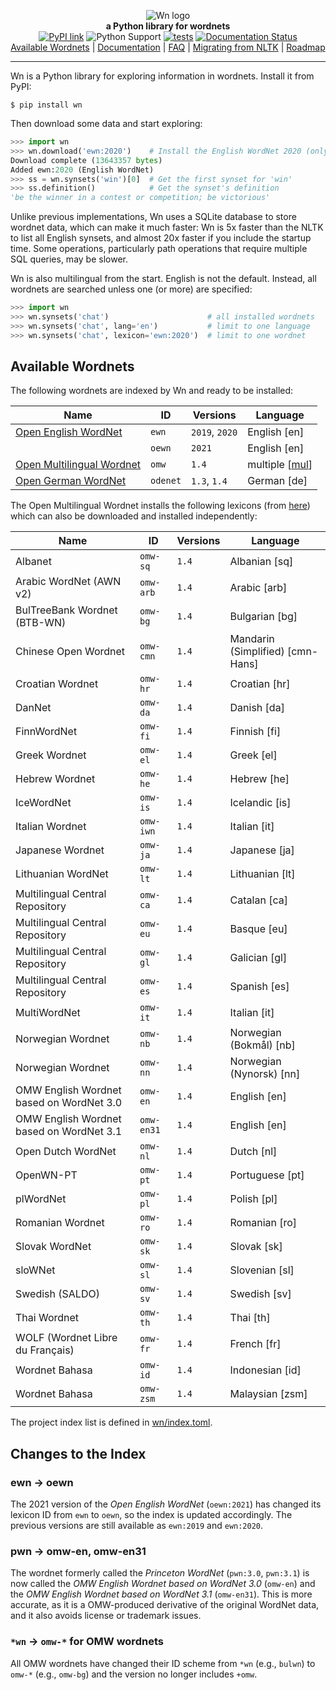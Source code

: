 

<p align="center">
  <img src="https://raw.githubusercontent.com/goodmami/wn/main/docs/_static/wn-logo.svg" alt="Wn logo">
  <br>
  <strong>a Python library for wordnets</strong>
  <br>
  <a href="https://pypi.org/project/wn/"><img src="https://img.shields.io/pypi/v/wn.svg?style=flat-square" alt="PyPI link"></a>
  <img src="https://img.shields.io/pypi/pyversions/wn.svg?style=flat-square" alt="Python Support">
  <a href="https://github.com/goodmami/wn/actions?query=workflow%3A%22tests%22"><img src="https://github.com/goodmami/wn/workflows/tests/badge.svg" alt="tests"></a>
  <a href="https://wn.readthedocs.io/en/latest/?badge=latest"><img src="https://readthedocs.org/projects/wn/badge/?version=latest&style=flat-square" alt="Documentation Status"></a>
  <br>
  <a href="https://github.com/goodmami/wn#available-wordnets">Available Wordnets</a>
  | <a href="https://wn.readthedocs.io/">Documentation</a>
  | <a href="https://wn.readthedocs.io/en/latest/faq.html">FAQ</a>
  | <a href="https://wn.readthedocs.io/en/latest/guides/nltk-migration.html">Migrating from NLTK</a>
  | <a href="https://github.com/goodmami/wn/projects">Roadmap</a>
</p>

---

Wn is a Python library for exploring information in wordnets. Install
it from PyPI:

```console
$ pip install wn
```

Then download some data and start exploring:

```python
>>> import wn
>>> wn.download('ewn:2020')    # Install the English WordNet 2020 (only once)
Download complete (13643357 bytes)
Added ewn:2020 (English WordNet)
>>> ss = wn.synsets('win')[0]  # Get the first synset for 'win'
>>> ss.definition()            # Get the synset's definition
'be the winner in a contest or competition; be victorious'
```

Unlike previous implementations, Wn uses a SQLite database to store
wordnet data, which can make it much faster: Wn is 5x faster than the
NLTK to list all English synsets, and almost 20x faster if you include
the startup time. Some operations, particularly path operations that
require multiple SQL queries, may be slower.

Wn is also multilingual from the start. English is not the
default. Instead, all wordnets are searched unless one (or more) are
specified:

```python
>>> import wn
>>> wn.synsets('chat')                      # all installed wordnets
>>> wn.synsets('chat', lang='en')           # limit to one language
>>> wn.synsets('chat', lexicon='ewn:2020')  # limit to one wordnet
```

## Available Wordnets

The following wordnets are indexed by Wn and ready to be installed:

| Name                        | ID       | Versions       | Language         |
| --------------------------- | -------- | -------------- | ---------------- |
| [Open English WordNet]      | `ewn`    | `2019`, `2020` | English [en]     |
|                             | `oewn`   | `2021`         | English [en]     |
| [Open Multilingual Wordnet] | `omw`    | `1.4`          | multiple [[mul]] |
| [Open German WordNet]       | `odenet` | `1.3`, `1.4`   | German [de]      |

[Open English WordNet]: https://github.com/globalwordnet/english-wordnet
[Open Multilingual Wordnet]: https://lr.soh.ntu.edu.sg/omw/omw
[Open German WordNet]: https://github.com/hdaSprachtechnologie/odenet
[mul]: https://iso639-3.sil.org/code/mul

The Open Multilingual Wordnet installs the following lexicons (from
[here](https://github.com/omwn/omw-data/releases/tag/v1.4)) which
can also be downloaded and installed independently:

| Name                                     | ID         | Versions | Language                         |
| ---------------------------------------- | ---------- | -------- | -------------------------------- |
| Albanet                                  | `omw-sq`   | `1.4`    | Albanian [sq]                    |
| Arabic WordNet (AWN v2)                  | `omw-arb`  | `1.4`    | Arabic [arb]                     |
| BulTreeBank Wordnet (BTB-WN)             | `omw-bg`   | `1.4`    | Bulgarian [bg]                   |
| Chinese Open Wordnet                     | `omw-cmn`  | `1.4`    | Mandarin (Simplified) [cmn-Hans] |
| Croatian Wordnet                         | `omw-hr`   | `1.4`    | Croatian [hr]                    |
| DanNet                                   | `omw-da`   | `1.4`    | Danish [da]                      |
| FinnWordNet                              | `omw-fi`   | `1.4`    | Finnish [fi]                     |
| Greek Wordnet                            | `omw-el`   | `1.4`    | Greek [el]                       |
| Hebrew Wordnet                           | `omw-he`   | `1.4`    | Hebrew [he]                      |
| IceWordNet                               | `omw-is`   | `1.4`    | Icelandic [is]                   |
| Italian Wordnet                          | `omw-iwn`  | `1.4`    | Italian [it]                     |
| Japanese Wordnet                         | `omw-ja`   | `1.4`    | Japanese [ja]                    |
| Lithuanian  WordNet                      | `omw-lt`   | `1.4`    | Lithuanian [lt]                  |
| Multilingual Central Repository          | `omw-ca`   | `1.4`    | Catalan [ca]                     |
| Multilingual Central Repository          | `omw-eu`   | `1.4`    | Basque [eu]                      |
| Multilingual Central Repository          | `omw-gl`   | `1.4`    | Galician [gl]                    |
| Multilingual Central Repository          | `omw-es`   | `1.4`    | Spanish [es]                     |
| MultiWordNet                             | `omw-it`   | `1.4`    | Italian [it]                     |
| Norwegian Wordnet                        | `omw-nb`   | `1.4`    | Norwegian (Bokmål) [nb]          |
| Norwegian Wordnet                        | `omw-nn`   | `1.4`    | Norwegian (Nynorsk) [nn]         |
| OMW English Wordnet based on WordNet 3.0 | `omw-en`   | `1.4`    | English [en]                     |
| OMW English Wordnet based on WordNet 3.1 | `omw-en31` | `1.4`    | English [en]                     |
| Open Dutch WordNet                       | `omw-nl`   | `1.4`    | Dutch [nl]                       |
| OpenWN-PT                                | `omw-pt`   | `1.4`    | Portuguese [pt]                  |
| plWordNet                                | `omw-pl`   | `1.4`    | Polish [pl]                      |
| Romanian Wordnet                         | `omw-ro`   | `1.4`    | Romanian [ro]                    |
| Slovak WordNet                           | `omw-sk`   | `1.4`    | Slovak [sk]                      |
| sloWNet                                  | `omw-sl`   | `1.4`    | Slovenian [sl]                   |
| Swedish (SALDO)                          | `omw-sv`   | `1.4`    | Swedish [sv]                     |
| Thai Wordnet                             | `omw-th`   | `1.4`    | Thai [th]                        |
| WOLF (Wordnet Libre du Français)         | `omw-fr`   | `1.4`    | French [fr]                      |
| Wordnet Bahasa                           | `omw-id`   | `1.4`    | Indonesian [id]                  |
| Wordnet Bahasa                           | `omw-zsm`  | `1.4`    | Malaysian [zsm]                  |

The project index list is defined in [wn/index.toml](https://github.com/goodmami/wn/blob/main/wn/index.toml).

## Changes to the Index

### ewn → oewn

The 2021 version of the *Open English WordNet* (`oewn:2021`) has
changed its lexicon ID from `ewn` to `oewn`, so the index is updated
accordingly. The previous versions are still available as `ewn:2019`
and `ewn:2020`.

### pwn → omw-en, omw-en31

The wordnet formerly called the *Princeton WordNet* (`pwn:3.0`,
`pwn:3.1`) is now called the *OMW English Wordnet based on WordNet
3.0* (`omw-en`) and the *OMW English Wordnet based on WordNet 3.1*
(`omw-en31`). This is more accurate, as it is a OMW-produced
derivative of the original WordNet data, and it also avoids license or
trademark issues.

### `*wn` → `omw-*` for OMW wordnets

All OMW wordnets have changed their ID scheme from `*wn` (e.g.,
`bulwn`) to `omw-*` (e.g., `omw-bg`) and the version no longer
includes `+omw`.
